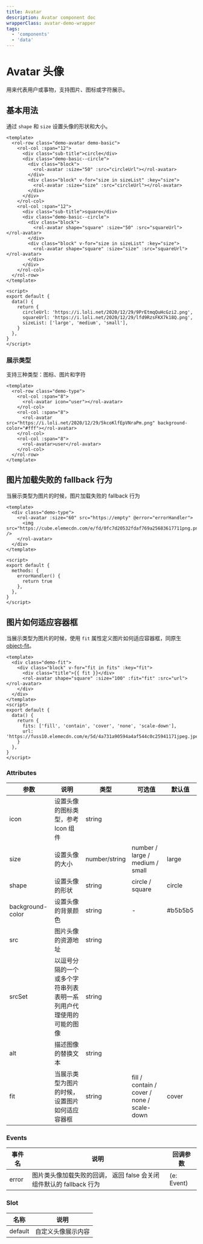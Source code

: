 ```yaml
---
title: Avatar
description: Avatar component doc
wrapperClass: avatar-demo-wrapper
tags:
  - 'components'
  - 'data'
---
```


# Avatar 头像

用来代表用户或事物，支持图片、图标或字符展示。

## 基本用法

通过 `shape` 和 `size` 设置头像的形状和大小。

```vue demo
<template>
  <rol-row class="demo-avatar demo-basic">
    <rol-col :span="12">
      <div class="sub-title">circle</div>
      <div class="demo-basic--circle">
        <div class="block">
          <rol-avatar :size="50" :src="circleUrl"></rol-avatar>
        </div>
        <div class="block" v-for="size in sizeList" :key="size">
          <rol-avatar :size="size" :src="circleUrl"></rol-avatar>
        </div>
      </div>
    </rol-col>
    <rol-col :span="12">
      <div class="sub-title">square</div>
      <div class="demo-basic--circle">
        <div class="block">
          <rol-avatar shape="square" :size="50" :src="squareUrl"></rol-avatar>
        </div>
        <div class="block" v-for="size in sizeList" :key="size">
          <rol-avatar shape="square" :size="size" :src="squareUrl"></rol-avatar>
        </div>
      </div>
    </rol-col>
  </rol-row>
</template>

<script>
export default {
  data() {
    return {
      circleUrl: 'https://i.loli.net/2020/12/29/9PrEtmqQuHcGzi2.png',
      squareUrl: 'https://i.loli.net/2020/12/29/lfd9RzsFKX7k18Q.png',
      sizeList: ['large', 'medium', 'small'],
    }
  },
}
</script>
```

### 展示类型

支持三种类型：图标、图片和字符

```vue demo
<template>
  <rol-row class="demo-type">
    <rol-col :span="8">
      <rol-avatar icon="user"></rol-avatar>
    </rol-col>
    <rol-col :span="8">
      <rol-avatar src="https://i.loli.net/2020/12/29/5kcoKlfEpVNraPm.png" background-color="#fff"></rol-avatar>
    </rol-col>
    <rol-col :span="8">
      <rol-avatar>user</rol-avatar>
    </rol-col>
  </rol-row>
</template>
```

## 图片加载失败的 fallback 行为

当展示类型为图片的时候，图片加载失败的 fallback 行为

```vue demo
<template>
  <div class="demo-type">
    <rol-avatar :size="60" src="https://empty" @error="errorHandler">
      <img src="https://cube.elemecdn.com/e/fd/0fc7d20532fdaf769a25683617711png.png" />
    </rol-avatar>
  </div>
</template>

<script>
export default {
  methods: {
    errorHandler() {
      return true
    },
  },
}
</script>
```

## 图片如何适应容器框

当展示类型为图片的时候，使用 `fit` 属性定义图片如何适应容器框，同原生 [object-fit](https://developer.mozilla.org/en-US/docs/Web/CSS/object-fit)。

```vue demo
<template>
  <div class="demo-fit">
    <div class="block" v-for="fit in fits" :key="fit">
      <div class="title">{{ fit }}</div>
      <rol-avatar shape="square" :size="100" :fit="fit" :src="url"></rol-avatar>
    </div>
  </div>
</template>
<script>
export default {
  data() {
    return {
      fits: ['fill', 'contain', 'cover', 'none', 'scale-down'],
      url: 'https://fuss10.elemecdn.com/e/5d/4a731a90594a4af544c0c25941171jpeg.jpeg',
    }
  },
}
</script>
```

### Attributes

| 参数             | 说明                                                               | 类型          | 可选值                                     | 默认值 |
| ---------------- | ------------------------------------------------------------------ | ------------- | ------------------------------------------ | ------ |
| icon             | 设置头像的图标类型，参考 Icon 组件                                 | string        |                                            |        |
| size             | 设置头像的大小                                                     | number/string | number / large / medium / small            | large  |
| shape            | 设置头像的形状                                                     | string        | circle / square                            | circle |
| background-color | 设置头像的背景颜色                                                 | string        | -                                          | #b5b5b5 |
| src              | 图片头像的资源地址                                                 | string        |                                            |        |
| srcSet           | 以逗号分隔的一个或多个字符串列表表明一系列用户代理使用的可能的图像 | string        |                                            |        |
| alt              | 描述图像的替换文本                                                 | string        |                                            |        |
| fit              | 当展示类型为图片的时候，设置图片如何适应容器框                     | string        | fill / contain / cover / none / scale-down | cover  |

### Events

| 事件名 | 说明                                                                 | 回调参数   |
| ------ | -------------------------------------------------------------------- | ---------- |
| error  | 图片类头像加载失败的回调， 返回 false 会关闭组件默认的 fallback 行为 | (e: Event) |

### Slot

| 名称    | 说明               |
| ------- | ------------------ |
| default | 自定义头像展示内容 |
